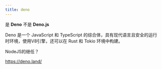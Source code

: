 ```yaml
---
title: deno
---
```


是 **Deno** 不是 **Deno.js**

Deno 是一个 JavaScript 和 TypeScript 的综合体，具有现代语言且安全的运行时环境，使用V8引擎，还可以在 Rust 和 Tokio 环境中构建。

NodeJS的继任？

https://deno.land/
